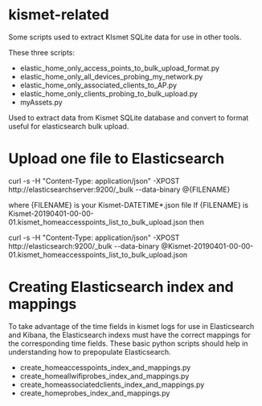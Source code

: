 # kismet-related
Some scripts used to extract KIsmet SQLite data for use in other tools.

These three scripts:
* elastic_home_only_access_points_to_bulk_upload_format.py
* elastic_home_only_all_devices_probing_my_network.py
* elastic_home_only_associated_clients_to_AP.py
* elastic_home_only_clients_probing_to_bulk_upload.py
* myAssets.py

Used to extract data from Kismet SQLite database and convert to format useful for elasticsearch bulk upload.


# Upload one file to Elasticsearch

curl -s -H "Content-Type: application/json" -XPOST http://elasticsearchserver:9200/_bulk --data-binary @{FILENAME}

where {FILENAME} is your Kismet-DATETIME*.json file
If {FILENAME} is Kismet-20190401-00-00-01.kismet_homeaccesspoints_list_to_bulk_upload.json then

curl -s -H "Content-Type: application/json" -XPOST http://elasticsearch:9200/_bulk --data-binary @Kismet-20190401-00-00-01.kismet_homeaccesspoints_list_to_bulk_upload.json

# Creating Elasticsearch index and mappings
To take advantage of the time fields in kismet logs for use in Elasticsearch and Kibana, the Elasticsearch indexs must have the correct mappings for the corresponding time fields. These basic python scripts should help in understanding how to prepopulate Elasticsearch.

* create_homeaccesspoints_index_and_mappings.py
* create_homeallwifiprobes_index_and_mappings.py
* create_homeassociatedclients_index_and_mappings.py
* create_homeprobes_index_and_mappings.py
